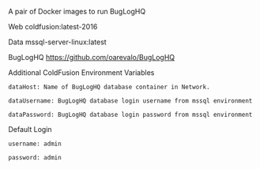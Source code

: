 A pair of Docker images to run BugLogHQ

Web
	coldfusion:latest-2016

Data
	mssql-server-linux:latest

BugLogHQ
	https://github.com/oarevalo/BugLogHQ


Additional ColdFusion Environment Variables

	dataHost: Name of BugLogHQ database container in Network.
	
	dataUsername: BugLogHQ database login username from mssql environment
	
	dataPassword: BugLogHQ database login password from mssql environment
	


Default Login

	username: admin
	
	password: admin
	

